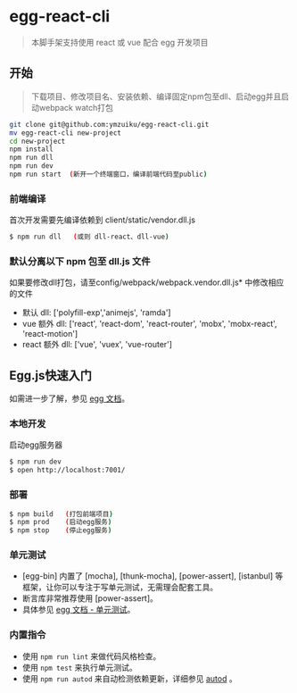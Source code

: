 # egg-react-cli

> 本脚手架支持使用 react 或 vue 配合 egg 开发项目

## 开始
> 下载项目、修改项目名、安装依赖、编译固定npm包至dll、启动egg并且启动webpack watch打包
```bash
git clone git@github.com:ymzuiku/egg-react-cli.git
mv egg-react-cli new-project
cd new-project
npm install
npm run dll
npm run dev 
npm run start  (新开一个终端窗口，编译前端代码至public)
```

### 前端编译
首次开发需要先编译依赖到 client/static/vendor.dll.js
```bash
$ npm run dll   (或则 dll-react、dll-vue)
```

### 默认分离以下 npm 包至 dll.js 文件

如果要修改dll打包，请至config/webpack/webpack.vendor.dll.js* 中修改相应的文件

- 默认 dll: ['polyfill-exp','animejs', 'ramda']
- vue 额外 dll: ['react', 'react-dom', 'react-router', 'mobx', 'mobx-react', 'react-motion']
- react 额外 dll: ['vue', 'vuex', 'vue-router']


## Egg.js快速入门

<!-- 在此次添加使用文档 -->

如需进一步了解，参见 [egg 文档][egg]。

### 本地开发
启动egg服务器

```bash
$ npm run dev
$ open http://localhost:7001/
```

### 部署

```bash
$ npm build   (打包前端项目)
$ npm prod    (启动egg服务)
$ npm stop    (停止egg服务)
```

### 单元测试

- [egg-bin] 内置了 [mocha], [thunk-mocha], [power-assert], [istanbul] 等框架，让你可以专注于写单元测试，无需理会配套工具。
- 断言库非常推荐使用 [power-assert]。
- 具体参见 [egg 文档 - 单元测试](https://eggjs.org/zh-cn/core/unittest)。

### 内置指令

- 使用 `npm run lint` 来做代码风格检查。
- 使用 `npm test` 来执行单元测试。
- 使用 `npm run autod` 来自动检测依赖更新，详细参见 [autod](https://www.npmjs.com/package/autod) 。


[egg]: https://eggjs.org
